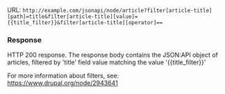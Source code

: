 URL: `http://example.com/jsonapi/node/article?filter[article-title][path]=title&filter[article-title][value]={{title_filter}}&filter[article-title][operator]==`

### Response

HTTP 200 response. The response body contains the JSON:API object of articles, filtered by 'title' field value matching the value '{{title\_filter}}'

For more information about filters, see: <https://www.drupal.org/node/2943641>